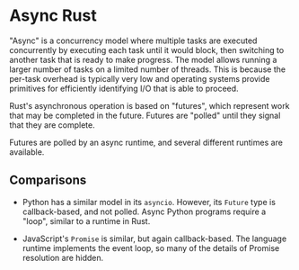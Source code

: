 # Async Rust

"Async" is a concurrency model where multiple tasks are executed concurrently by
executing each task until it would block, then switching to another task that is
ready to make progress. The model allows running a larger number of tasks on a
limited number of threads. This is because the per-task overhead is typically
very low and operating systems provide primitives for efficiently identifying
I/O that is able to proceed.

Rust's asynchronous operation is based on "futures", which represent work that
may be completed in the future. Futures are "polled" until they signal that
they are complete.

Futures are polled by an async runtime, and several different runtimes are
available.

## Comparisons

- Python has a similar model in its `asyncio`. However, its `Future` type is
  callback-based, and not polled. Async Python programs require a "loop",
  similar to a runtime in Rust.

- JavaScript's `Promise` is similar, but again callback-based. The language
  runtime implements the event loop, so many of the details of Promise
  resolution are hidden.

